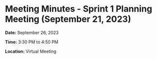 # **Meeting Minutes - Sprint 1 Planning Meeting (September 21, 2023)**

**Date:** September 26, 2023

**Time:** 3:30 PM to 4:50 PM

**Location:** Virtual Meeting

